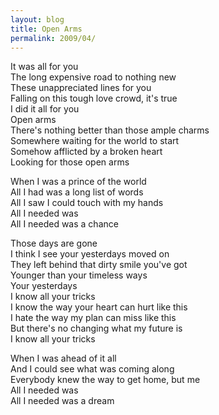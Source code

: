 ```yaml
---
layout: blog
title: Open Arms
permalink: 2009/04/
---
```


<p>It was all for you<br />
The long expensive road to nothing new<br />
These unappreciated lines for you<br />
Falling on this tough love crowd, it's true<br />
I did it all for you<br />
Open arms<br />
There's nothing better than those ample charms<br />
Somewhere waiting for the world to start<br />
Somehow afflicted by a broken heart<br />
Looking for those open arms</p>
<p>When I was a prince of the world<br />
All I had was a long list of words<br />
All I saw I could touch with my hands<br />
All I needed was<br />
All I needed was a chance</p>
<p>Those days are gone<br />
I think I see your yesterdays moved on<br />
They left behind that dirty smile you've got<br />
Younger than your timeless ways<br />
Your yesterdays<br />
I know all your tricks<br />
I know the way your heart can hurt like this<br />
I hate the way my plan can miss like this<br />
But there's no changing what my future is<br />
I know all your tricks</p>
<p>When I was ahead of it all<br />
And I could see what was coming along<br />
Everybody knew the way to get home, but me<br />
All I needed was<br />
All I needed was a dream</p>

